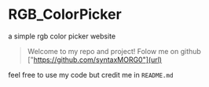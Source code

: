 # RGB_ColorPicker
a simple rgb color picker website

>Welcome to my repo and project!
Folow me on github ["https://github.com/syntaxMORG0"](url)

feel free to use my code but credit me in `README.md`
